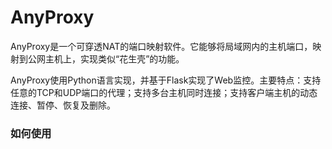 # AnyProxy
AnyProxy是一个可穿透NAT的端口映射软件。它能够将局域网内的主机端口，映射到公网主机上，实现类似“花生壳”的功能。

AnyProxy使用Python语言实现，并基于Flask实现了Web监控。主要特点：支持任意的TCP和UDP端口的代理；支持多台主机同时连接；支持客户端主机的动态连接、暂停、恢复及删除。


### 如何使用
